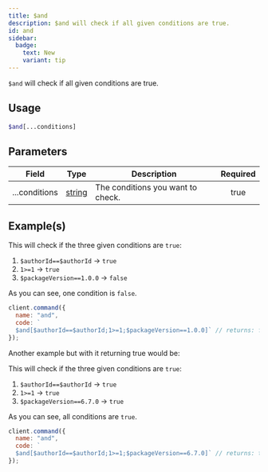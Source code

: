 ```yaml
---
title: $and
description: $and will check if all given conditions are true.
id: and
sidebar: 
  badge:
    text: New
    variant: tip
---
```


`$and` will check if all given conditions are true.

## Usage

```php
$and[...conditions]
```

## Parameters

| Field         | Type                                                                                              | Description                       | Required |
| ------------- | ------------------------------------------------------------------------------------------------- | --------------------------------- | :------: |
| ...conditions | [string](https://developer.mozilla.org/en-US/docs/Web/JavaScript/Reference/Global_Objects/String) | The conditions you want to check. |   true   |

## Example(s)

This will check if the three given conditions are `true`:

1. `$authorId==$authorId` -> `true`
2. `1>=1` -> `true`
3. `$packageVersion==1.0.0` -> `false`

As you can see, one condition is `false`.

```js
client.command({
  name: "and",
  code: `
  $and[$authorId==$authorId;1>=1;$packageVersion==1.0.0]` // returns: false
});
```

Another example but with it returning true would be:

This will check if the three given conditions are `true`:

1. `$authorId==$authorId` -> `true`
2. `1>=1` -> `true`
3. `$packageVersion==6.7.0` -> `true`

As you can see, all conditions are `true`.

```js
client.command({
  name: "and",
  code: `
  $and[$authorId==$authorId;1>=1;$packageVersion==6.7.0]` // returns: true
});
```
